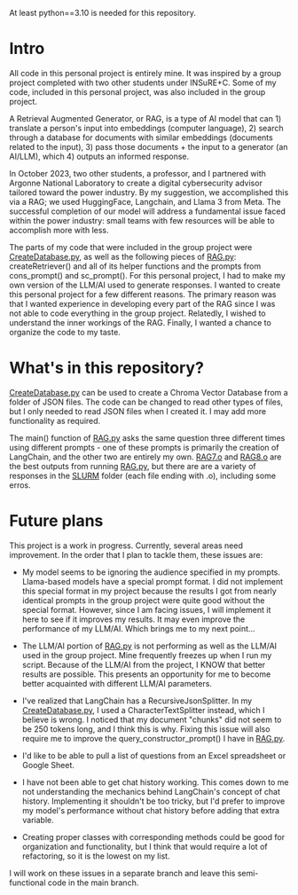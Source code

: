 At least python==3.10 is needed for this repository.

# Intro

All code in this personal project is entirely mine. It was inspired by a group project completed with two other students under INSuRE+C. Some of my code, included in this personal project, was also included in the group project.

A Retrieval Augmented Generator, or RAG, is a type of AI model that can 1) translate a person's input into embeddings (computer language), 2) search through a database for documents with similar embeddings (documents related to the input), 3) pass those documents + the input to a generator (an AI/LLM), which 4) outputs an informed response.

In October 2023, two other students, a professor, and I partnered with Argonne National Laboratory to create a digital cybersecurity advisor tailored toward the power industry. By my suggestion, we accomplished this via a RAG; we used HuggingFace, Langchain, and Llama 3 from Meta. The successful completion of our model will address a fundamental issue faced within the power industry: small teams with few resources will be able to accomplish more with less.

The parts of my code that were included in the group project were [CreateDatabase.py](CreateDatabase.py), as well as the following pieces of [RAG.py](RAG.py): createRetriever() and all of its helper functions and the prompts from cons_prompt() and sc_prompt(). For this personal project, I had to make my own version of the LLM/AI used to generate responses. I wanted to create this personal project for a few different reasons. The primary reason was that I wanted experience in developing every part of the RAG since I was not able to code everything in the group project. Relatedly, I wished to understand the inner workings of the RAG. Finally, I wanted a chance to organize the code to my taste.

# What's in this repository?

[CreateDatabase.py](CreateDatabase.py) can be used to create a Chroma Vector Database from a folder of JSON files. The code can be changed to read other types of files, but I only needed to read JSON files when I created it. I may add more functionality as required.

The main() function of [RAG.py](RAG.py) asks the same question three different times using different prompts - one of these prompts is primarily the creation of LangChain, and the other two are entirely my own. [RAG7.o](SLURM/RAG7.o) and [RAG8.o](SLURM/RAG8.o) are the best outputs from running [RAG.py](RAG.py), but there are are a variety of responses in the [SLURM](SLURM) folder (each file ending with .o), including some erros.

# Future plans

This project is a work in progress. Currently, several areas need improvement. In the order that I plan to tackle them, these issues are:

- My model seems to be ignoring the audience specified in my prompts. Llama-based models have a special prompt format. I did not implement this special format in my project because the results I got from nearly identical prompts in the group project were quite good without the special format. However, since I am facing issues, I will implement it here to see if it improves my results. It may even improve the performance of my LLM/AI. Which brings me to my next point...

- The LLM/AI portion of [RAG.py](RAG.py) is not performing as well as the LLM/AI used in the group project. Mine frequently freezes up when I run my script. Because of the LLM/AI from the project, I KNOW that better results are possible. This presents an opportunity for me to become better acquainted with different LLM/AI parameters.

- I've realized that LangChain has a RecursiveJsonSplitter. In my [CreateDatabase.py](CreateDatabase.py), I used a CharacterTextSplitter instead, which I believe is wrong. I noticed that my document "chunks" did not seem to be 250 tokens long, and I think this is why. Fixing this issue will also require me to improve the query_constructor_prompt() I have in [RAG.py](RAG.py).

- I'd like to be able to pull a list of questions from an Excel spreadsheet or Google Sheet.

- I have not been able to get chat history working. This comes down to me not understanding the mechanics behind LangChain's concept of chat history. Implementing it shouldn't be too tricky, but I'd prefer to improve my model's performance without chat history before adding that extra variable.

- Creating proper classes with corresponding methods could be good for organization and functionality, but I think that would require a lot of refactoring, so it is the lowest on my list.

I will work on these issues in a separate branch and leave this semi-functional code in the main branch.

